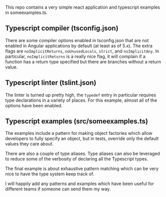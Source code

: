 This repo contains a very simple react application and typescript examples in someexamples.ts.

## Typescript compiler (tsconfig.json)
There are some compiler options enabled in tsconfig.json that are not enabled in Angular applications by default (at least as of 5.x).  The extra flags are `noImplicitReturns`, `noUnusedLocals`, `strict`, and `noImplicitAny`.  In particular, `noImplicitReturns` is a really nice flag, it will complain if a function has a return type specified but there are branches without a return value.


## Typescript linter (tslint.json)
The linter is turned up pretty high, the `typedef` entry in particular requires type declarations in a variety of places.  For this example, almost all of the options have been enabled.

## Typescript examples (src/someexamples.ts)
The examples include a pattern for making object factories which allow developers to fully specify an object, but in tests, override only the default values they care about.

There are also a couple of type aliases.  Type aliases can also be leveraged to reduce some of the verbosity of declaring all the Typescript types.

The final example is about exhaustive pattern matching which can be very nice to have the type system keep track of.

I will happily add any patterns and examples which have been useful for different teams if someone can send them my way.
